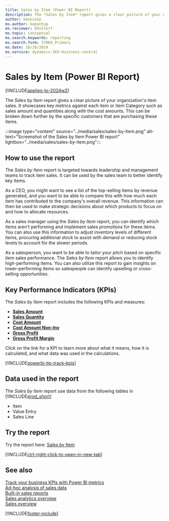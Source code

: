 ```yaml
---
title: Sales by Item (Power BI Report)
description: The *Sales by Item* report gives a clear picture of your organization's item sales.
author: kennienp
ms.author: kepontop
ms.reviewer: bholtorf
ms.topic: conceptual
ms.search.keywords: reporting
ms.search.form: 37004_Primary
ms.date: 10/26/2024
ms.service: dynamics-365-business-central
---
```


# Sales by Item (Power BI Report)

[!INCLUDE[applies-to-2024w2](../includes/applies-to-2024w2.md)]

The *Sales by Item* report gives a clear picture of your organization's item sales. It showcases key metrics against each item or item Category such as sales amount and quantities along with the cost amounts. This can be broken down further by the specific customers that are purchasing these items. 

:::image type="content" source="../media/sales/sales-by-item.png" alt-text="Screenshot of the Sales by Item Power BI report" lightbox="../media/sales/sales-by-item.png":::


## How to use the report

The *Sales by Item* report is targeted towards leadership and management teams to track item sales. It can be used by the sales team to better identify key items.  
   
As a CEO, you might want to see a list of the top-selling items by revenue generated, and you want to be able to compare this with how much each item has contributed to the company's overall revenue. This information can then be used to make strategic decisions about which products to focus on and how to allocate resources.  
   
As a sales manager using the *Sales by Item* report, you can identify which items aren't performing and implement sales promotions for these items. You can also use this information to adjust inventory levels of different items, procuring additional stock to assist with demand or reducing stock levels to account for the slower periods.  
   
As a salesperson, you want to be able to tailor your pitch based on specific item sales performance. The *Sales by Item* report allows you to identify high-performing items. You can also utilize this report to gain insights on lower-performing items so salespeople can identify upselling or cross-selling opportunities.


## Key Performance Indicators (KPIs)

The *Sales by Item* report includes the following KPIs and measures: 

- [**Sales Amount**](sales-powerbi-sales-kpis.md#sales-amount)
- [**Sales Quantity**](sales-powerbi-sales-kpis.md#sales-quantity)
- [**Cost Amount**](sales-powerbi-sales-kpis.md#cost-amount)
- [**Cost Amount Non-Inv**](sales-powerbi-sales-kpis.md#cost-amount-non-inv)
- [**Gross Profit**](sales-powerbi-sales-kpis.md#gross-profit)
- [**Gross Profit Margin**](sales-powerbi-sales-kpis.md#gross-profit-margin)

Click on the link for a KPI to learn more about what it means, how it is calculated, and what data was used in the calculations. 

[!INCLUDE[powerbi-tip-track-kpis](../includes/powerbi-tip-track-kpis.md)]


## Data used in the report

The *Sales by Item* report use data from the following tables in [!INCLUDE[prod_short](../includes/prod_short.md)]

- Item
- Value Entry
- Sales Line

## Try the report

Try the report here: [Sales by Item](https://businesscentral.dynamics.com?page=37004)

[!INCLUDE[ctrl-right-click-to-open-in-new-tab](../includes/ctrl-right-click-to-open-in-new-tab.md)]

## See also

[Track your business KPIs with Power BI metrics](track-kpis-with-power-bi-metrics.md)   
[Ad-hoc analysis of sales data](ad-hoc-analysis-sales.md)   
[Built-in sales reports](sales-reports.md)   
[Sales analytics overview](sales-analytics-overview.md)  
[Sales overview](sales-manage-sales.md)  

[!INCLUDE[footer-include](includes/footer-banner.md)]
